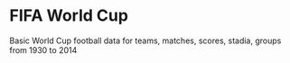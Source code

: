 # FIFA World Cup

Basic World Cup football data for teams, matches, scores, stadia, groups from 1930 to 2014
